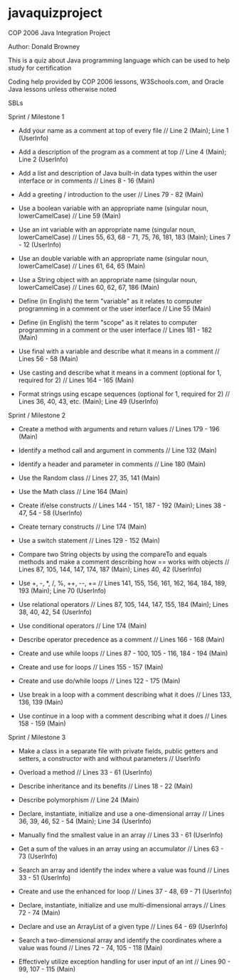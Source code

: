 # javaquizproject
COP 2006 Java Integration Project

Author: Donald Browney

This is a quiz about Java programming language which can be used to help study for certification

Coding help provided by COP 2006 lessons, W3Schools.com, and Oracle Java lessons unless otherwise
noted

SBLs

Sprint / Milestone 1

- Add your name as a comment at top of every file // Line 2 (Main); Line 1 (UserInfo)

- Add a description of the program as a comment at top // Line 4 (Main); Line 2 (UserInfo)

- Add a list and description of Java built-in data types within the user interface or in comments // Lines 8 - 16 (Main)

- Add a greeting / introduction to the user // Lines 79 - 82 (Main)

- Use a boolean variable with an appropriate name  (singular noun, lowerCamelCase) // Line 59 (Main)

- Use an int variable with an appropriate name (singular noun, lowerCamelCase) // Lines 55, 63, 68 - 71, 75, 76, 181, 183 (Main); Lines 7 - 12 (UserInfo)

- Use an double variable with an appropriate name (singular noun, lowerCamelCase) // Lines 61, 64, 65 (Main)

- Use a String object with an appropriate name (singular noun, lowerCamelCase) // Lines 60, 62, 67, 186 (Main)

- Define (in English) the term "variable" as it relates to computer programming in a comment or the user interface // Line 55 (Main)

- Define (in English) the term "scope" as it relates to computer programming in a comment or the user interface // Lines 181 - 182 (Main)

- Use final with a variable and describe what it means in a comment // Lines 56 - 58 (Main)

- Use casting and describe what it means in a comment (optional for 1, required for 2) // Lines 164 - 165 (Main)

- Format strings using escape sequences (optional for 1, required for 2) // Lines 36, 40, 43, etc. (Main); Line 49 (UserInfo)

Sprint / Milestone 2

- Create a method with arguments and return values // Lines 179 - 196 (Main)

- Identify a method call and argument in comments // Line 132 (Main)

- Identify a header and parameter in comments // Line 180 (Main)

- Use the Random class // Lines 27, 35, 141 (Main)

- Use the Math class // Line 164 (Main)

- Create if/else constructs // Lines 144 - 151, 187 - 192 (Main); Lines 38 - 47, 54 - 58 (UserInfo)

- Create ternary constructs // Line 174 (Main)

- Use a switch statement // Lines 129 - 152 (Main)

- Compare two String objects by using the compareTo and equals methods and make a comment describing how == works with objects // Lines 87, 105, 144, 147, 174, 187 (Main); Lines 40, 42 (UserInfo)

- Use +, -, *, /, %, ++, --, += // Lines 141, 155, 156, 161, 162, 164, 184, 189, 193 (Main); Line 70 (UserInfo)

- Use relational operators // Lines 87, 105, 144, 147, 155, 184 (Main); Lines 38, 40, 42, 54 (UserInfo)

- Use conditional operators // Line 174 (Main)

- Describe operator precedence as a comment // Lines 166 - 168 (Main)

- Create and use while loops // Lines 87 - 100, 105 - 116, 184 - 194 (Main)

- Create and use for loops // Lines 155 - 157 (Main)

- Create and use do/while loops // Lines 122 - 175 (Main)

- Use break in a loop with a comment describing what it does // Lines 133, 136, 139  (Main)

- Use continue in a loop with a comment describing what it does // Lines 158 - 159 (Main)

Sprint / Milestone 3

- Make a class in a separate file with private fields, public getters and setters, a constructor with and without parameters // UserInfo

- Overload a method // Lines 33 - 61 (UserInfo)

- Describe inheritance and its benefits // Lines 18 - 22 (Main)

- Describe polymorphism // Line 24 (Main)

- Declare, instantiate, initialize and use a one-dimensional array // Lines 36, 39, 46, 52 - 54 (Main); Line 34 (UserInfo)

- Manually find the smallest value in an array // Lines 33 - 61 (UserInfo)

- Get a sum of the values in an array using an accumulator // Lines 63 - 73 (UserInfo)

- Search an array and identify the index where a value was found // Lines 33 - 51 (UserInfo)

- Create and use the enhanced for loop // Lines 37 - 48, 69 - 71 (UserInfo)

- Declare, instantiate, initialize and use multi-dimensional arrays // Lines 72 - 74 (Main)

- Declare and use an ArrayList of a given type // Lines 64 - 69 (UserInfo)

- Search a two-dimensional array and identify the coordinates where a value was found // Lines 72 - 74, 105 - 118 (Main)

- Effectively utilize exception handling for user input of an int // Lines 90 - 99, 107 - 115 (Main)
